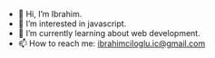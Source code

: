 - 👋 Hi, I’m Ibrahim.
- 👀 I’m interested in javascript.
- 🌱 I’m currently learning about web development.
- 📫 How to reach me: ibrahimciloglu.ic@gmail.com

<!---
IbrhmClgl/IbrhmClgl is a ✨ special ✨ repository because its `README.md` (this file) appears on your GitHub profile.
You can click the Preview link to take a look at your changes.
--->

